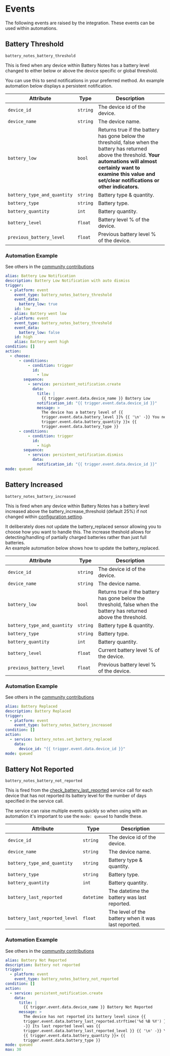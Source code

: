 # Events

The following events are raised by the integration. These events can be used within automations.

## Battery Threshold
`battery_notes_battery_threshold`

This is fired when any device within Battery Notes has a battery level changed to either below or above the device specific or global threshold.

You can use this to send notifications in your preferred method.  An example automation below displays a persistent notification.  

| Attribute | Type | Description |
|-----------|------|-------------|
| `device_id` | `string` | The device id of the device. |
| `device_name` | `string` | The device name. |
| `battery_low` | `bool` | Returns true if the battery has gone below the threshold, false when the battery has returned above the threshold. **Your automations will almost certainly want to examine this value and set/clear notifications or other indicators.** |
| `battery_type_and_quantity` | `string` | Battery type & quantity. |
| `battery_type` | `string` | Battery type. |
| `battery_quantity` | `int` | Battery quantity. |
| `battery_level` | `float` | Battery level % of the device. |
| `previous_battery_level` | `float` | Previous battery level % of the device. |

### Automation Example

See others in the [community contributions](./community.md)

```yaml
alias: Battery Low Notification
description: Battery Low Notification with auto dismiss
trigger:
  - platform: event
    event_type: battery_notes_battery_threshold
    event_data:
      battery_low: true
    id: low
    alias: Battery went low
  - platform: event
    event_type: battery_notes_battery_threshold
    event_data:
      battery_low: false
    id: high
    alias: Battery went high
condition: []
action:
  - choose:
      - conditions:
          - condition: trigger
            id:
              - low
        sequence:
          - service: persistent_notification.create
            data:
              title: |
                {{ trigger.event.data.device_name }} Battery Low
              notification_id: "{{ trigger.event.data.device_id }}"
              message: >
                The device has a battery level of {{
                trigger.event.data.battery_level }}% {{ '\n' -}} You need {{
                trigger.event.data.battery_quantity }}x {{
                trigger.event.data.battery_type }}
      - conditions:
          - condition: trigger
            id:
              - high
        sequence:
          - service: persistent_notification.dismiss
            data:
              notification_id: "{{ trigger.event.data.device_id }}"
mode: queued
```

## Battery Increased
`battery_notes_battery_increased`

This is fired when any device within Battery Notes has a battery level increased above the battery_increase_threshold (default 25%) if not changed within [configuration setting](./configuration.md).

It deliberately does not update the battery_replaced sensor allowing you to choose how you want to handle this.  The increase theshold allows for detecting/handling of partially charged batteries rather than just full batteries.  
An example automation below shows how to update the battery_replaced.

| Attribute | Type | Description |
|-----------|------|-------------|
| `device_id` | `string` | The device id of the device. |
| `device_name` | `string` | The device name. |
| `battery_low` | `bool` | Returns true if the battery has gone below the threshold, false when the battery has returned above the threshold. |
| `battery_type_and_quantity` | `string` | Battery type & quantity. |
| `battery_type` | `string` | Battery type. |
| `battery_quantity` | `int` | Battery quantity. |
| `battery_level` | `float` | Current battery level % of the device. |
| `previous_battery_level` | `float` | Previous battery level % of the device. |

### Automation Example

See others in the [community contributions](./community.md)

```yaml
alias: Battery Replaced
description: Battery Replaced
trigger:
  - platform: event
    event_type: battery_notes_battery_increased
condition: []
action:
  - service: battery_notes.set_battery_replaced
    data:
      device_id: "{{ trigger.event.data.device_id }}"
mode: queued
```

## Battery Not Reported
`battery_notes_battery_not_reported`

This is fired from the [check_battery_last_reported](./services/check_battery_last_reported) service call for each device that has not reported its battery level for the number of days specified in the service call.

The service can raise multiple events quickly so when using with an automation it's important to use the `mode: queued` to handle these.

| Attribute | Type | Description |
|-----------|------|-------------|
| `device_id` | `string` | The device id of the device. |
| `device_name` | `string` | The device name. |
| `battery_type_and_quantity` | `string` | Battery type & quantity. |
| `battery_type` | `string` | Battery type. |
| `battery_quantity` | `int` | Battery quantity. |
| `battery_last_reported` | `datetime` | The datetime the battery was last reported. |
| `battery_last_reported_level` | `float` | The level of the battery when it was last reported. |

### Automation Example

See others in the [community contributions](./community.md)

```yaml
alias: Battery Not Reported
description: Battery not reported
trigger:
  - platform: event
    event_type: battery_notes_battery_not_reported
condition: []
action:
  - service: persistent_notification.create
    data:
      title: |
        {{ trigger.event.data.device_name }} Battery Not Reported
      message: >
        The device has not reported its battery level since {{
        trigger.event.data.battery_last_reported.strftime('%d %B %Y') }} {{ '\n'
        -}} Its last reported level was {{
        trigger.event.data.battery_last_reported_level }} {{ '\n' -}} You need
        {{ trigger.event.data.battery_quantity }}× {{
        trigger.event.data.battery_type }}
mode: queued
max: 30
```